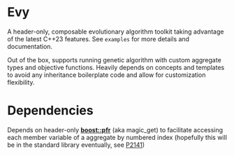 # Evy

A header-only, composable evolutionary algorithm toolkit taking advantage of the latest C++23 features. See `examples` for more details and documentation.

Out of the box, supports running genetic algorithm with custom aggregate types and objective functions. Heavily depends on concepts and templates to avoid any inheritance boilerplate code and allow for customization flexibility.

# Dependencies

Depends on header-only [__boost::pfr__](https://github.com/boostorg/pfr) (aka magic\_get) to facilitate accessing each member variable of a aggregate by numbered index (hopefully this will be in the standard library eventually, see [P2141](https://www.open-std.org/jtc1/sc22/wg21/docs/papers/2020/p2141r0.html))

